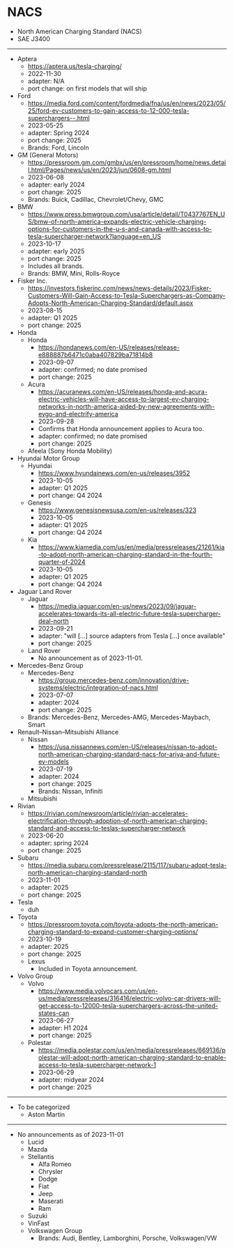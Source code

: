 # NACS

* North American Charging Standard (NACS)
* SAE J3400

---

* Aptera
  * https://aptera.us/tesla-charging/
  * 2022-11-30
  * adapter: N/A
  * port change: on first models that will ship
* Ford
  * https://media.ford.com/content/fordmedia/fna/us/en/news/2023/05/25/ford-ev-customers-to-gain-access-to-12-000-tesla-superchargers--.html
  * 2023-05-25
  * adapter: Spring 2024
  * port change: 2025
  * Brands: Ford, Lincoln
* GM (General Motors)
  * https://pressroom.gm.com/gmbx/us/en/pressroom/home/news.detail.html/Pages/news/us/en/2023/jun/0608-gm.html
  * 2023-06-08
  * adapter: early 2024
  * port change: 2025
  * Brands: Buick, Cadillac, Chevrolet/Chevy,	GMC
* BMW
  * https://www.press.bmwgroup.com/usa/article/detail/T0437767EN_US/bmw-of-north-america-expands-electric-vehicle-charging-options-for-customers-in-the-u-s-and-canada-with-access-to-tesla-supercharger-network?language=en_US
  * 2023-10-17
  * adapter: early 2025
  * port change: 2025
  * Includes all brands.
  * Brands: BMW, Mini, Rolls-Royce
* Fisker Inc.
  * https://investors.fiskerinc.com/news/news-details/2023/Fisker-Customers-Will-Gain-Access-to-Tesla-Superchargers-as-Company-Adopts-North-American-Charging-Standard/default.aspx
  * 2023-08-15
  * adapter: Q1 2025
  * port change: 2025
* Honda
  * Honda
    * https://hondanews.com/en-US/releases/release-e888887b6471c0aba407829ba71814b8
    * 2023-09-07
    * adapter: confirmed; no date promised
    * port change: 2025
  * Acura
    * https://acuranews.com/en-US/releases/honda-and-acura-electric-vehicles-will-have-access-to-largest-ev-charging-networks-in-north-america-aided-by-new-agreements-with-evgo-and-electrify-america
    * 2023-09-28
    * Confirms that Honda announcement applies to Acura too.
    * adapter: confirmed; no date promised
    * port change: 2025
  * Afeela (Sony Honda Mobility)
* Hyundai Motor Group
  * Hyundai
    * https://www.hyundainews.com/en-us/releases/3952
    * 2023-10-05
    * adapter: Q1 2025
    * port change: Q4 2024
  * Genesis
    * https://www.genesisnewsusa.com/en-us/releases/323
    * 2023-10-05
    * adapter: Q1 2025
    * port change: Q4 2024
  * Kia
    * https://www.kiamedia.com/us/en/media/pressreleases/21261/kia-to-adopt-north-american-charging-standard-in-the-fourth-quarter-of-2024
    * 2023-10-05
    * adapter: Q1 2025
    * port change: Q4 2024
* Jaguar Land Rover
  * Jaguar
    * https://media.jaguar.com/en-us/news/2023/09/jaguar-accelerates-towards-its-all-electric-future-tesla-supercharger-deal-north
    * 2023-09-21
    * adapter: "will [...] source adapters from Tesla [...] once available"
    * port change: 2025
  * Land Rover
    * No announcement as of 2023-11-01.
* Mercedes-Benz Group
  * Mercedes-Benz
    * https://group.mercedes-benz.com/innovation/drive-systems/electric/integration-of-nacs.html
    * 2023-07-07
    * adapter: 2024
    * port change: 2025
  * Brands: Mercedes-Benz, Mercedes-AMG, Mercedes-Maybach, Smart
* Renault–Nissan–Mitsubishi Alliance
  * Nissan
    * https://usa.nissannews.com/en-US/releases/nissan-to-adopt-north-american-charging-standard-nacs-for-ariya-and-future-ev-models
    * 2023-07-19
    * adapter: 2024
    * port change: 2025
    * Brands: Nissan, Infiniti
  * Mitsubishi
* Rivian
  * https://rivian.com/newsroom/article/rivian-accelerates-electrification-through-adoption-of-north-american-charging-standard-and-access-to-teslas-supercharger-network
  * 2023-06-20
  * adapter: spring 2024
  * port change: 2025
* Subaru
  * https://media.subaru.com/pressrelease/2115/117/subaru-adopt-tesla-north-american-charging-standard-north
  * 2023-11-01
  * adapter: 2025
  * port change: 2025
* Tesla
  * duh
* Toyota
  * https://pressroom.toyota.com/toyota-adopts-the-north-american-charging-standard-to-expand-customer-charging-options/
  * 2023-10-19
  * adapter: 2025
  * port change: 2025
  * Lexus
    * Included in Toyota announcement.
* Volvo Group
  * Volvo
    * https://www.media.volvocars.com/us/en-us/media/pressreleases/316416/electric-volvo-car-drivers-will-get-access-to-12000-tesla-superchargers-across-the-united-states-can
    * 2023-06-27
    * adapter: H1 2024
    * port change: 2025
  * Polestar
    * https://media.polestar.com/us/en/media/pressreleases/669136/polestar-will-adopt-north-american-charging-standard-to-enable-access-to-tesla-supercharger-network-1
    * 2023-06-29
    * adapter: midyear 2024
    * port change: 2025

---

* To be categorized
  * Aston Martin
  

---

* No announcements as of 2023-11-01
  * Lucid
  * Mazda
  * Stellantis
    * Alfa Romeo
    * Chrysler
    * Dodge
    * Fiat
    * Jeep
    * Maserati
    * Ram
  * Suzuki
  * VinFast
  * Volkswagen Group
    * Brands: Audi, Bentley, Lamborghini, Porsche, Volkswagen/VW
